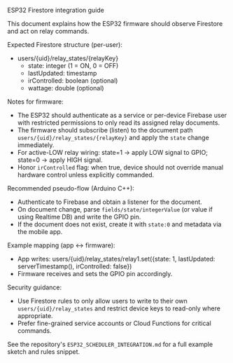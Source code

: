 ESP32 Firestore integration guide

This document explains how the ESP32 firmware should observe Firestore and act on relay commands.

Expected Firestore structure (per-user):

- users/{uid}/relay_states/{relayKey}
  - state: integer (1 = ON, 0 = OFF)
  - lastUpdated: timestamp
  - irControlled: boolean (optional)
  - wattage: double (optional)

Notes for firmware:
- The ESP32 should authenticate as a service or per-device Firebase user with restricted permissions to only read its assigned relay documents.
- The firmware should subscribe (listen) to the document path `users/{uid}/relay_states/{relayKey}` and apply the `state` change immediately.
- For active-LOW relay wiring: state=1 -> apply LOW signal to GPIO; state=0 -> apply HIGH signal.
- Honor `irControlled` flag: when true, device should not override manual hardware control unless explicitly commanded.

Recommended pseudo-flow (Arduino C++):

- Authenticate to Firebase and obtain a listener for the document.
- On document change, parse `fields/state/integerValue` (or value if using Realtime DB) and write the GPIO pin.
- If the document does not exist, create it with `state:0` and metadata via the mobile app.

Example mapping (app <-> firmware):
- App writes:
  users/{uid}/relay_states/relay1.set({state: 1, lastUpdated: serverTimestamp(), irControlled: false})
- Firmware receives and sets the GPIO pin accordingly.

Security guidance:
- Use Firestore rules to only allow users to write to their own `users/{uid}/relay_states` and restrict device keys to read-only where appropriate.
- Prefer fine-grained service accounts or Cloud Functions for critical commands.

See the repository's `ESP32_SCHEDULER_INTEGRATION.md` for a full example sketch and rules snippet.
